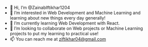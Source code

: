 - 👋 Hi, I’m @ZainabIftikhar1204
- 👀 I’m interested in Web Development and Machine Learning and learning about new things every day generally!
- 🌱 I’m currently learning Web Development with React.
- 💞️ I’m looking to collaborate on Web projects or Machine Learning projects to put my learning to practical use!
- 📫 You can reach me at ziftikhar04@gmail.com 

<!---
ZainabIftikhar1204/ZainabIftikhar1204 is a ✨ special ✨ repository because its `README.md` (this file) appears on your GitHub profile.
You can click the Preview link to take a look at your changes.
--->

